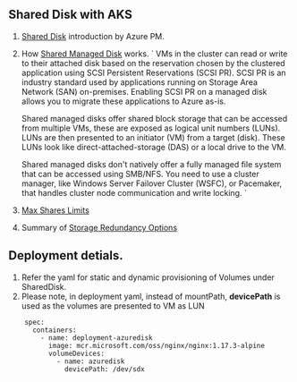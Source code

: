 ## Shared Disk with AKS
1. [Shared Disk](https://www.youtube.com/watch?v=BRNelyXLQ4o) introduction by Azure PM.
2. How [Shared Managed Disk](https://docs.microsoft.com/en-us/azure/virtual-machines/disks-shared#premium-ssd-ranges) works.
 `
    VMs in the cluster can read or write to their attached disk based on the reservation chosen by the clustered application using SCSI Persistent Reservations (SCSI PR). SCSI PR is an industry standard used by applications running on Storage Area Network (SAN) on-premises. Enabling SCSI PR on a managed disk allows you to migrate these applications to Azure as-is.

    Shared managed disks offer shared block storage that can be accessed from multiple VMs, these are exposed as logical unit numbers (LUNs). LUNs are then presented to an initiator (VM) from a target (disk). These LUNs look like direct-attached-storage (DAS) or a local drive to the VM.

    Shared managed disks don't natively offer a fully managed file system that can be accessed using SMB/NFS. You need to use a cluster manager, like Windows Server Failover Cluster (WSFC), or Pacemaker, that handles cluster node communication and write locking.
 `
3. [Max Shares Limits](https://docs.microsoft.com/en-us/azure/virtual-machines/disks-shared#premium-ssd-ranges)
4. Summary of [Storage Redundancy Options ](https://docs.microsoft.com/en-us/azure/storage/common/storage-redundancy#summary-of-redundancy-options)

## Deployment detials.
1. Refer the yaml for static and dynamic provisioning of Volumes under SharedDisk. 
2. Please note, in deployment yaml, instead of mountPath, <b>devicePath</b> is used as the volumes are presented to VM as LUN
```
    spec:
      containers:
        - name: deployment-azuredisk
          image: mcr.microsoft.com/oss/nginx/nginx:1.17.3-alpine
          volumeDevices:
            - name: azuredisk
              devicePath: /dev/sdx

```
